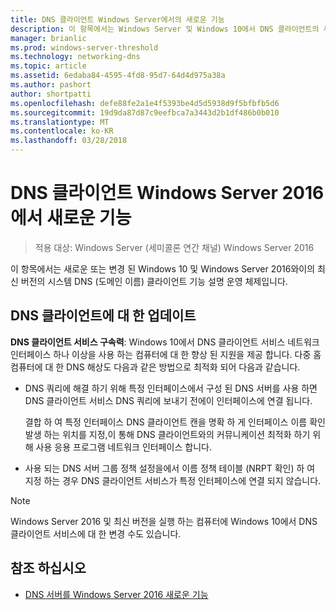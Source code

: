 ```yaml
---
title: DNS 클라이언트 Windows Server에서의 새로운 기능
description: 이 항목에서는 Windows Server 및 Windows 10에서 DNS 클라이언트의 새로운 기능을 소개
manager: brianlic
ms.prod: windows-server-threshold
ms.technology: networking-dns
ms.topic: article
ms.assetid: 6edaba84-4595-4fd8-95d7-64d4d975a38a
ms.author: pashort
author: shortpatti
ms.openlocfilehash: defe88fe2a1e4f5393be4d5d5938d9f5bfbfb5d6
ms.sourcegitcommit: 19d9da87d87c9eefbca7a3443d2b1df486b0b010
ms.translationtype: MT
ms.contentlocale: ko-KR
ms.lasthandoff: 03/28/2018
---
```

# <a name="whats-new-in-dns-client-in-windows-server-2016"></a>DNS 클라이언트 Windows Server 2016에서 새로운 기능

>적용 대상: Windows Server (세미콜론 연간 채널) Windows Server 2016

이 항목에서는 새로운 또는 변경 된 Windows 10 및 Windows Server 2016와이의 최신 버전의 시스템 DNS (도메인 이름) 클라이언트 기능 설명 운영 체제입니다.
  
## <a name="updates-to-dns-client"></a>DNS 클라이언트에 대 한 업데이트

**DNS 클라이언트 서비스 구속력**: Windows 10에서 DNS 클라이언트 서비스 네트워크 인터페이스 하나 이상을 사용 하는 컴퓨터에 대 한 향상 된 지원을 제공 합니다. 다중 홈 컴퓨터에 대 한 DNS 해상도 다음과 같은 방법으로 최적화 되어 다음과 같습니다.  
  
-   DNS 쿼리에 해결 하기 위해 특정 인터페이스에서 구성 된 DNS 서버를 사용 하면 DNS 클라이언트 서비스 DNS 쿼리에 보내기 전에이 인터페이스에 연결 됩니다.  
  
    결합 하 여 특정 인터페이스 DNS 클라이언트 캔을 명확 하 게 인터페이스 이름 확인 발생 하는 위치를 지정,이 통해 DNS 클라이언트와의 커뮤니케이션 최적화 하기 위해 사용 응용 프로그램 네트워크 인터페이스 합니다.  
  
-   사용 되는 DNS 서버 그룹 정책 설정을에서 이름 정책 테이블 (NRPT 확인) 하 여 지정 하는 경우 DNS 클라이언트 서비스가 특정 인터페이스에 연결 되지 않습니다.  
  
> [!NOTE]  
> Windows Server 2016 및 최신 버전을 실행 하는 컴퓨터에 Windows 10에서 DNS 클라이언트 서비스에 대 한 변경 수도 있습니다.  
  
## <a name="see-also"></a>참조 하십시오  
  
-   [DNS 서버를 Windows Server 2016 새로운 기능](What-s-New-in-DNS-Server.md)  
  

